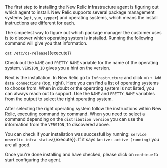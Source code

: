 
The first step to installing the New Relic infrastructure agent is figuring out which agent to install. New Relic supports several package management systems (`apt`, `yum`, `zypper`) and operating systems, which means the install instructions are different for each.

The simpelest way to figure out which package manager the customer uses is to discover which operating system is installed. Running the following command will give you that information.

`cat /etc/os-release`{{execute}}

Check out the `NAME` and `PRETTY_NAME` variable for the name of the operating system. `VERSION_ID` gives you a hint on the version.

Next is the installation. In New Relic go to `Infrastructure` and click on `+ Add data connections` (top, right). Here you can find a list of operating systems to choose from. When in doubt or the operating system is not listed, you can always reach out to support. Use the `NAME` and `PRETTY_NAME` variables from the output to select the right operating system.

After selecting the right operating system follow the instructions within New Relic, executing command by command. When you need to select a command depending on the `distribution version` you can use the information from the `VERSION_ID` discovered above.

You can check if your installation was succesfull by running: `service newrelic-infra status`{{execute}}. If it says `Active: active (running)` you are all good.

Once you're done installing and have checked, please click on `continue` to start configuring the agent.
